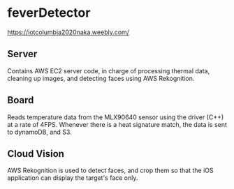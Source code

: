 # feverDetector
https://iotcolumbia2020naka.weebly.com/

## Server
Contains AWS EC2 server code, in charge of processing thermal data, cleaning up images, and detecting faces using AWS Rekognition. 

## Board
Reads temperature data from the MLX90640 sensor using the driver (C++) at a rate of 4FPS. Whenever there is a heat signature match, the data is sent to dynamoDB, and S3.

## Cloud Vision
AWS Rekognition is used to detect faces, and crop them so that the iOS application can display the target's face only.

